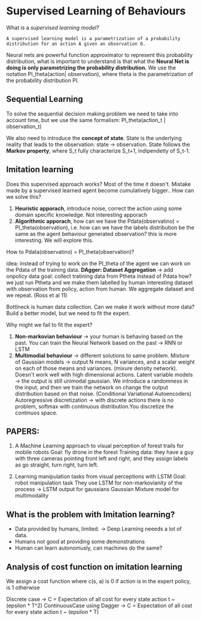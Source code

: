 Supervised Learning of Behaviours
====

What is a *supervised learning model?*

```
A supervised learning model is a parametrization of a probability distribution for an action A given an observation O.
```

Neural nets are powerful function approximator to represent this probability distribution, what is important to understand is that what the **Neural Net is doing is only parametrizing the probability distribution.** We use the notation PI_theta(action| observation), where theta is the parametrization of the probability distribution PI.


## Sequential Learning

To solve the sequential decision making problem we need to take into account time, but we use the same formalism: PI_theta(action_t | observation_t)

We also need to introduce the **concept of state**. State is the underlying reality that leads to the observation: state -> observation.
State follows the **Markov property**, where S_t fully characterize S_t+1, indipendetly of S_t-1.

## Imitation learning

Does this supervised approach works? Most of the time it doesn't. Mistake made by a supervised learned agent become cumulatively bigger..
How can we solve this?
1. **Heuristic apporach**, introduce noise, correct the action using some domain specific knowledge. Not interesting apporach
2. **Algorithmic apporach**, how can we have the Pdata(observatino) = PI_theta(observation), i.e. how can we have the labels distribution be the same as the agent behaviour generated observation? this is more interesting. We will explore this.


How to Pdata(observatino) = PI_theta(observation)?

idea: instead of trying to work on the PI_theta of the agent we can work on the Pdata of the training data.
**DAgger: Dataset Aggregation** -> add onpolicy data
goal: collect tratining data from Ptheta instead of Pdata
how? we just run Ptheta and we make them labelled by human
interesting dataset with observation from policy, action from human. We aggregate dataset and we repeat.
(Ross et al 11)

Bottlneck is human data collection. Can we make it work without more data?
Build a better model, but we need to fit the expert.

Why might we fail to fit the expert? 
1. **Non-markovian behaviour** -> your human is behaving based on the past. 
You can train the Neural Network based on the past -> RNN or LSTM
2. **Multimodial behaviour**  -> different solutions to same problem.
Mixture of Gaussian models -> output N means, N variances, and a scalar weight on each of those means and variances. (mixure density network). Doesn't work well with high dimensional actions.
Latent variable models -> the output is still unimodal gaussian. We introduce a randomness in the input, and then we train the network on change the output distribution based on that noise. (Conditional Variational Autoencoders)
Autoregressive discretization -> with discrete actions there is no problem, softmax with continuous distribution.You discretize the continuos space.


## PAPERS: 

1. A Machine Learning approach to visual perception of forest trails for mobile robots
Goal: fly drone in the forest
Training data: they have a guy with three cameras pointing front left and right, and they assign labels as go straight, turn right, turn left.

2. Learning manipulation tasks from visual perceptions with LSTM
Goal: robot manipulation task
They use LSTM for non-markovianity of the process -> LSTM output for gaussians
Gaussian Mixture model for multimodality


## What is the problem with Imitation learning?
- Data provided by humans, limited. -> Deep Learning neeeds a lot of data.
- Humans not good at providing some demonstrations
- Human can learn autonomusly, can machines do the same?

## Analysis of cost function on imitation learning

We assign a cost function where c(s, a) is 0 if action is in the expert policy, is 1 otherwise

Discrete case -> C = Expectation of all cost for every state action t  ~ (epsilon * T^2) 
ContinuousCase using Dagger -> C = Expectation of all cost for every state action t  ~ (epsilon * T)

